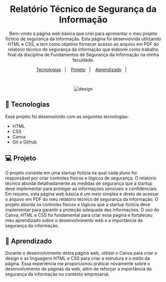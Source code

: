 <h1 align="center"> Relatório Técnico de Segurança da Informação </h1>

<p align="center">
Bem-vindo à página web básica que criei para apresentar o meu projeto fictício de segurança da informação. Esta página foi desenvolvida utilizando HTML e CSS, e tem como objetivo fornecer acesso ao arquivo em PDF do relatório técnico de segurança da informação que elaborei como trabalho final da disciplina de Fundamentos de Segurança da Informação na minha faculdade.

<p align="center">
  <a href="#-tecnologias">Tecnologias</a>&nbsp;&nbsp;&nbsp;|&nbsp;&nbsp;&nbsp;
  <a href="#-projeto">Projeto</a>&nbsp;&nbsp;&nbsp;|&nbsp;&nbsp;&nbsp;
  <a href="#-aprendizado">Aprendizado</a>&nbsp;&nbsp;&nbsp;|&nbsp;&nbsp;&nbsp;
 
</p>


<br>


<p align="center">
  <img alt="design" src= "https://user-images.githubusercontent.com/118849369/240489118-1bee1f0c-d6f7-41f3-a728-79858bb2c25b.png">
</p>

## 🚀 Tecnologias

Esse projeto foi desenvolvido com as seguintes tecnologias:

- HTML
- CSS
- Canva
- Git e Github

## 💻 Projeto

O projeto consiste em uma startup fictícia na qual cada aluno foi responsável por criar controles físicos e lógicos de segurança. O relatório técnico aborda detalhadamente as medidas de segurança que a startup deve implementar para proteger as informações sensíveis e confidenciais.
Em resumo, esta página web básica é um meio simples e direto de acessar o arquivo em PDF do meu relatório técnico de segurança da informação. O projeto aborda os controles físicos e lógicos que a startup fictícia deve implementar para garantir a proteção adequada das informações. O uso do Canva, HTML e CSS foi fundamental para criar essa página e fortaleceu meu aprendizado sobre o desenvolvimento web e a importância da segurança da informação.
## 📝 Aprendizado

Durante o desenvolvimento desta página web, utilizei o Canva para criar o design e as linguagens HTML e CSS para criar a estrutura e o estilo da página. Essa experiência me proporcionou praticar novamente sobre o desenvolvimento de páginas da web, além de reforçar a importância da segurança da informação no contexto empresarial.

